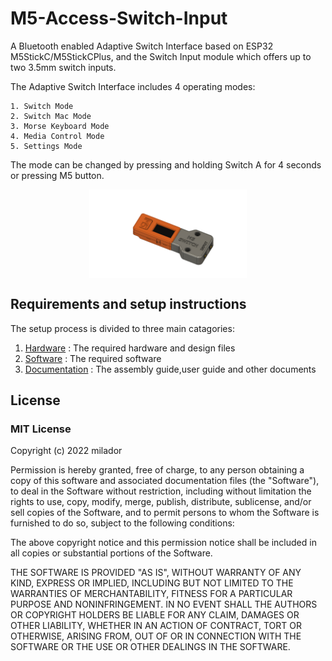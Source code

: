 # M5-Access-Switch-Input

A Bluetooth enabled Adaptive Switch Interface based on ESP32 M5StickC/M5StickCPlus, and the Switch Input module which offers up to two 3.5mm switch inputs. 

The Adaptive Switch Interface includes 4 operating modes: 

    1. Switch Mode
    2. Switch Mac Mode  
    3. Morse Keyboard Mode 
    4. Media Control Mode
    5. Settings Mode
	
The mode can be changed by pressing and holding Switch A for 4 seconds or pressing M5 button.

<p align="center">
<img align="center" src="./Resources/Images/M5StickC_Access_Switch_Input.png" width="50%" height="50%" alt="M5StickC_Access_Switch_Input"/>
</p>

## Requirements and setup instructions 
The setup process is divided to three main catagories:

  1. [Hardware](./Hardware/) : The required hardware and design files
  2. [Software](./Software/) : The required software
  3. [Documentation](./Documentation/) : The assembly guide,user guide and other documents 


## License

### MIT License

Copyright (c) 2022 milador

Permission is hereby granted, free of charge, to any person obtaining a copy of this software and associated documentation files (the "Software"), to deal in the Software without restriction, including without limitation the rights to use, copy, modify, merge, publish, distribute, sublicense, and/or sell copies of the Software, and to permit persons to whom the Software is furnished to do so, subject to the following conditions:

The above copyright notice and this permission notice shall be included in all copies or substantial portions of the Software.

THE SOFTWARE IS PROVIDED "AS IS", WITHOUT WARRANTY OF ANY KIND, EXPRESS OR IMPLIED, INCLUDING BUT NOT LIMITED TO THE WARRANTIES OF MERCHANTABILITY, FITNESS FOR A PARTICULAR PURPOSE AND NONINFRINGEMENT. IN NO EVENT SHALL THE AUTHORS OR COPYRIGHT HOLDERS BE LIABLE FOR ANY CLAIM, DAMAGES OR OTHER LIABILITY, WHETHER IN AN ACTION OF CONTRACT, TORT OR OTHERWISE, ARISING FROM, OUT OF OR IN CONNECTION WITH THE SOFTWARE OR THE USE OR OTHER DEALINGS IN THE SOFTWARE.

